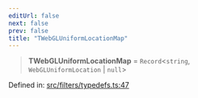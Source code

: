 ```yaml
---
editUrl: false
next: false
prev: false
title: "TWebGLUniformLocationMap"
---
```


> **TWebGLUniformLocationMap** = `Record`\<`string`, `WebGLUniformLocation` \| `null`\>

Defined in: [src/filters/typedefs.ts:47](https://github.com/fabricjs/fabric.js/blob/fea1b29b7495d9634e300bd4bfa43de097745805/src/filters/typedefs.ts#L47)
